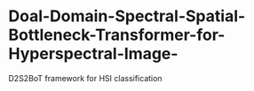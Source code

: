 # Doal-Domain-Spectral-Spatial-Bottleneck-Transformer-for-Hyperspectral-Image-
D2S2BoT framework for HSI classification
